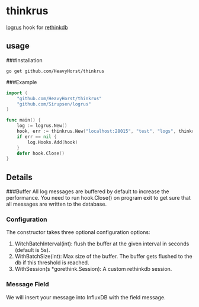 thinkrus
===
[logrus](https://github.com/Sirupsen/logrus) hook for [rethinkdb](https://rethinkdb.com/)

usage
---
###Installation
```
go get github.com/HeavyHorst/thinkrus
```

###Example
```go
import (
	"github.com/HeavyHorst/thinkrus"
	"github.com/Sirupsen/logrus"
)

func main() {
	log := logrus.New()
	hook, err := thinkrus.New("localhost:28015", "test", "logs", thinkrus.WithBatchInterval(5), thinkrus.WithBatchSize(500)))
	if err == nil {
		log.Hooks.Add(hook)
	}
	defer hook.Close()
}
```

Details
---
###Buffer
All log messages are buffered by default to increase the performance. You need to run hook.Close() on program exit to get sure that all messages are written to the database.

### Configuration
The constructor takes three optional configuration options:

 1. WitchBatchInterval(int):  flush the buffer at the given interval in seconds (default is 5s).
 2. WithBatchSize(int): Max size of the buffer. The buffer gets flushed to the db if this threshold is reached.
 3. WithSession(s *gorethink.Session): A custom rethinkdb session.

### Message Field
We will insert your message into InfluxDB with the field message.
